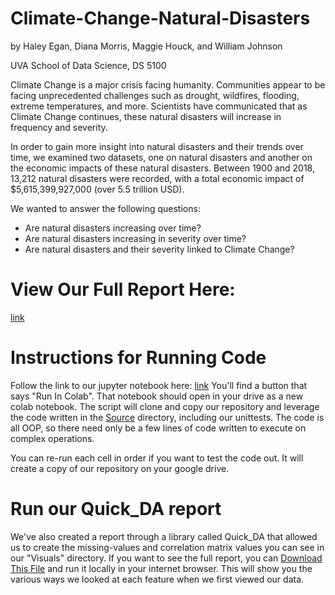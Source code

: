 # Climate-Change-Natural-Disasters

by Haley Egan, Diana Morris, Maggie Houck, and William Johnson

UVA School of Data Science, DS 5100

Climate Change is a major crisis facing humanity. Communities appear to be facing unprecedented challenges such as drought, wildfires, flooding, extreme temperatures, and more. Scientists have communicated that as Climate Change continues, these natural disasters will increase in frequency and severity. 

In order to gain more insight into natural disasters and their trends over time, we examined two datasets, one on natural disasters and another on the economic impacts of these natural disasters. Between 1900 and 2018, 13,212 natural disasters were recorded, with a total economic impact of $5,615,399,927,000 (over 5.5 trillion USD). 

We wanted to answer the following questions:
- Are natural disasters increasing over time?
- Are natural disasters increasing in severity over time?
- Are natural disasters and their severity linked to Climate Change?


# View Our Full Report Here:
[link](https://github.com/HaleyEgan/Climate-Change-Natural-Disasters/blob/main/Report/Natural%20Disasters%20Final%20Project%20Report.md)


# Instructions for Running Code

Follow the link to our jupyter notebook here: [link](https://github.com/HaleyEgan/Climate-Change-Natural-Disasters/blob/main/Report/Climate_Change_and_Economic_Impact.ipynb)
You'll find a button that says "Run In Colab". That notebook should open in your drive as a new colab notebook. The script will clone and copy our repository and leverage the code written in the <u>Source</u> directory, including our unittests. The code is all OOP, so there need only be a few lines of code written to execute on complex operations. 

You can re-run each cell in order if you want to test the code out. It will create a copy of our repository on your google drive. 

# Run our Quick_DA report

We've also created a report through a library called Quick_DA that allowed us to create the missing-values and correlation matrix values you can see in our "Visuals" directory. If you want to see the full report, you can [Download This File](https://github.com/HaleyEgan/Climate-Change-Natural-Disasters/blob/main/Visuals/QuickDA_Explore_Results/report:_disasters_and_economic_impact_by_year_1635690884.html) and run it locally in your internet browser. This will show you the various ways we looked at each feature when we first viewed our data. 
